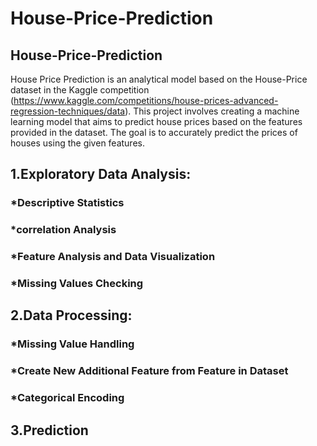 # House-Price-Prediction
## House-Price-Prediction
House Price Prediction is an analytical model based on the House-Price dataset in the Kaggle competition (https://www.kaggle.com/competitions/house-prices-advanced-regression-techniques/data). This project involves creating a machine learning model that aims to predict house prices based on the features provided in the dataset. The goal is to accurately predict the prices of houses using the given features.

## 1.Exploratory Data Analysis:
### *Descriptive Statistics
### *correlation Analysis
### *Feature Analysis and Data Visualization
### *Missing Values Checking

## 2.Data Processing:
### *Missing Value Handling
### *Create New Additional Feature from Feature in Dataset
### *Categorical Encoding


## 3.Prediction
